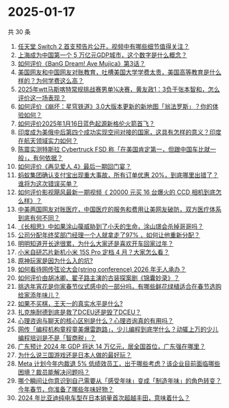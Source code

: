 # 2025-01-17

共 30 条

<!-- BEGIN ZHIHUQUESTIONS -->
<!-- 最后更新时间 Fri Jan 17 2025 00:10:53 GMT+0800 (China Standard Time) -->
1. [任天堂 Switch 2 首支预告片公开，视频中有哪些细节值得关注？](https://www.zhihu.com/question/9764856171)
1. [上海成为中国第一个 5 万亿元GDP城市，这个数字是什么概念？](https://www.zhihu.com/question/9722834853)
1. [如何评价《BanG Dream! Ave Mujica》第3话？](https://www.zhihu.com/question/9777944571)
1. [美国网友和中国网友对账教育，吐槽美国大学学费太贵，美国高等教育是什么样的？为何学费这么高？](https://www.zhihu.com/question/9672016022)
1. [2025年wtt马斯喀特常规挑战赛男单¼决赛，黄友政1：3负于张本智和，怎么评价这一场表现？](https://www.zhihu.com/question/9750203930)
1. [如何评价《崩坏：星穹铁道》3.0大版本更新的新地图「翁法罗斯」？你的体验如何？](https://www.zhihu.com/question/9682742300)
1. [如何评价2025年1月16日蓝色起源新格伦火箭首飞？](https://www.zhihu.com/question/9743739318)
1. [印度成为美俄中后第四个成功实现空间对接的国家，这具有怎样的意义？印度在航天领域实力如何？](https://www.zhihu.com/question/9740520281)
1. [陈震实测特斯拉 Cybertruck FSD 称「在美国肯定第一，但跟中国车比就一般」，有何依据？](https://www.zhihu.com/question/9555021152)
1. [如何评价《再见爱人 4》最后一期回门宴？](https://www.zhihu.com/question/9731816645)
1. [蚂蚁集团确认支付宝出现重大事故，所有订单优惠 20%，到底哪里出错了？谁将为这次错误买单？](https://www.zhihu.com/question/9752934214)
1. [如何评价影视飓风最新一期视频《 20000 元买 16 台爆火的 CCD 相机到底怎么样》？](https://www.zhihu.com/question/9519110843)
1. [中美两国网友对账医疗，中国医疗的服务和费用让美网友破防，双方医疗体系到底有何不同？](https://www.zhihu.com/question/9670437630)
1. [《长相思》中如果涂山篌威胁到了小夭的生命，涂山璟会杀掉哥哥吗？](https://www.zhihu.com/question/616219862)
1. [公司分配年终奖部门经理一个人就拿走了97% ，如何让他重新分配？](https://www.zhihu.com/question/9605495025)
1. [明明知道开长途很累，为什么大家还是喜欢开车回家过年？](https://www.zhihu.com/question/579246861)
1. [小米自研芯片新机小米 15S Pro 定档 4 月？大家怎么看？](https://www.zhihu.com/question/9672554854)
1. [原神玩家是因为什么入的坑?](https://www.zhihu.com/question/576134633)
1. [如何看待网传弦论大会(string conference) 2026 年无人承办？](https://www.zhihu.com/question/9611646007)
1. [如何评价由胡冰卿、翟子路主演的古装探案剧《锦囊妙录》？](https://www.zhihu.com/question/9253039199)
1. [挑选年宵花是你家春节仪式感中的一部分吗，有哪些鲜花绿植适合在春节选购给家添年味儿？](https://www.zhihu.com/question/7655731990)
1. [如果不买棋，王天一的真实水平是什么?](https://www.zhihu.com/question/9504499724)
1. [扎克施耐德到底是救了DCEU还是毁了DCEU？](https://www.zhihu.com/question/267406250)
1. [心理咨询与聊天的核心区别是什么？心理咨询真的有用吗？](https://www.zhihu.com/question/9253639382)
1. [网传「编程机构童程童美爆雷跑路」，少儿编程到底学什么？动辄上万的少儿编程培训是不是「智商税」？](https://www.zhihu.com/question/9565866157)
1. [广东预计 2024 年 GDP 将达 14 万亿元，居全国首位，广东强在哪里？](https://www.zhihu.com/question/9646117934)
1. [为什么说三国游戏还是日本人做的最好玩？](https://www.zhihu.com/question/9654634976)
1. [Meta 计划今年内裁退 5% 低绩效员工，出于哪些考虑？该企业目前面临哪些困境？裁员能解决问题吗？](https://www.zhihu.com/question/9636176810)
1. [哪个瞬间让你意识到自己需要从「感受年味」变成「制造年味」的角色转变？今年春节，你准备了哪些年味好物？](https://www.zhihu.com/question/8960754777)
1. [2024 年比亚迪纯电车型在日本销量首次超越丰田，意味着什么？](https://www.zhihu.com/question/9653049262)
<!-- END ZHIHUQUESTIONS -->
